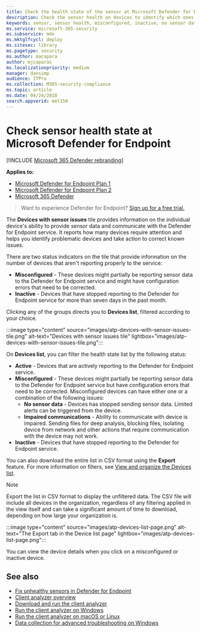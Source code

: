 ```yaml
---
title: Check the health state of the sensor at Microsoft Defender for Endpoint
description: Check the sensor health on devices to identify which ones are misconfigured, inactive, or aren't reporting sensor data.
keywords: sensor, sensor health, misconfigured, inactive, no sensor data, sensor data, impaired communications, communication
ms.service: microsoft-365-security
ms.subservice: mde
ms.mktglfcycl: deploy
ms.sitesec: library
ms.pagetype: security
ms.author: macapara
author: mjcaparas
ms.localizationpriority: medium
manager: dansimp
audience: ITPro
ms.collection: M365-security-compliance
ms.topic: article
ms.date: 04/24/2018
search.appverid: met150
---
```


# Check sensor health state at Microsoft Defender for Endpoint

[!INCLUDE [Microsoft 365 Defender rebranding](../../includes/microsoft-defender.md)]

**Applies to:**
- [Microsoft Defender for Endpoint Plan 1](https://go.microsoft.com/fwlink/p/?linkid=2154037)
- [Microsoft Defender for Endpoint Plan 2](https://go.microsoft.com/fwlink/p/?linkid=2154037)
- [Microsoft 365 Defender](https://go.microsoft.com/fwlink/?linkid=2118804)

> Want to experience Defender for Endpoint? [Sign up for a free trial.](https://signup.microsoft.com/create-account/signup?products=7f379fee-c4f9-4278-b0a1-e4c8c2fcdf7e&ru=https://aka.ms/MDEp2OpenTrial?ocid=docs-wdatp-checksensor-abovefoldlink)

The **Devices with sensor issues** tile provides information on the individual device's ability to provide sensor data and communicate with the Defender for Endpoint service. It reports how many devices require attention and helps you identify problematic devices and take action to correct known issues.

There are two status indicators on the tile that provide information on the number of devices that aren't reporting properly to the service:

- **Misconfigured** - These devices might partially be reporting sensor data to the Defender for Endpoint service and might have configuration errors that need to be corrected.
- **Inactive** - Devices that have stopped reporting to the Defender for Endpoint service for more than seven days in the past month.

Clicking any of the groups directs you to **Devices list**, filtered according to your choice.

:::image type="content" source="images/atp-devices-with-sensor-issues-tile.png" alt-text="Devices with sensor issues tile" lightbox="images/atp-devices-with-sensor-issues-tile.png":::

On **Devices list**, you can filter the health state list by the following status:

- **Active** - Devices that are actively reporting to the Defender for Endpoint service.
- **Misconfigured** - These devices might partially be reporting sensor data to the Defender for Endpoint service but have configuration errors that need to be corrected. Misconfigured devices can have either one or a combination of the following issues:
  - **No sensor data** - Devices has stopped sending sensor data. Limited alerts can be triggered from the device.
  - **Impaired communications** - Ability to communicate with device is impaired. Sending files for deep analysis, blocking files, isolating device from network and other actions that require communication with the device may not work.
- **Inactive** - Devices that have stopped reporting to the Defender for Endpoint service.

You can also download the entire list in CSV format using the **Export** feature. For more information on filters, see [View and organize the Devices list](machines-view-overview.md).

> [!NOTE]
> Export the list in CSV format to display the unfiltered data. The CSV file will include all devices in the organization, regardless of any filtering applied in the view itself and can take a significant amount of time to download, depending on how large your organization is.

:::image type="content" source="images/atp-devices-list-page.png" alt-text="The Export tab in the Device list page" lightbox="images/atp-devices-list-page.png":::

You can view the device details when you click on a misconfigured or inactive device.

## See also

- [Fix unhealthy sensors in Defender for Endpoint](fix-unhealthy-sensors.md)
- [Client analyzer overview](overview-client-analyzer.md)
- [Download and run the client analyzer](download-client-analyzer.md)
- [Run the client analyzer on Windows](run-analyzer-windows.md)
- [Run the client analyzer on macOS or Linux](run-analyzer-macos-linux.md)
- [Data collection for advanced troubleshooting on Windows](data-collection-analyzer.md)
